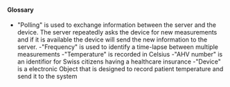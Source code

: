 
#### Glossary 
- "Polling" is used to exchange information between the server and the device. The server repeatedly asks the device for new measurements and if it is available the device will send the new information to the server.
-"Frequency" is used to identify a time-lapse between multiple measurements
-"Temperature" is recorded in Celsius 
-"AHV number" is an identifior for Swiss citizens having a healthcare insurance
-"Device" is a electronic Object that is designed to record patient temperature and send it to the system 